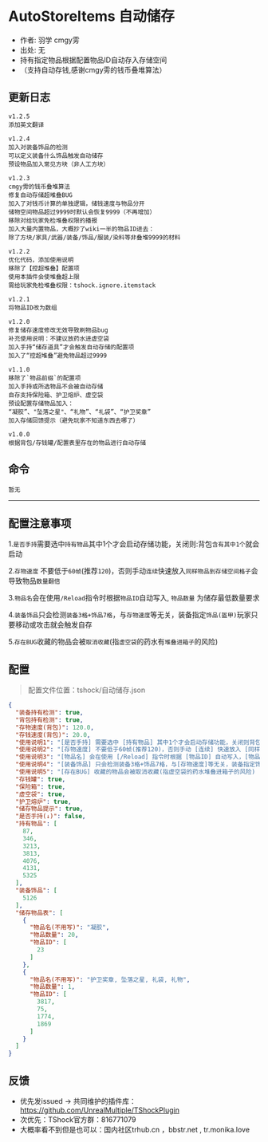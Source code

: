# AutoStoreItems 自动储存
- 作者: 羽学 cmgy雱  
- 出处: 无  
- 持有指定物品根据配置物品ID自动存入存储空间  
- （支持自动存钱,感谢cmgy雱的钱币叠堆算法） 
  
## 更新日志  
```
v1.2.5
添加英文翻译

v1.2.4
加入对装备饰品的检测
可以定义装备什么饰品触发自动储存
预设物品加入常见方块（非人工方块）

v1.2.3 
cmgy雱的钱币叠堆算法
修复自动存储超堆叠BUG
加入了对钱币计算的单独逻辑，储钱速度与物品分开
储物空间物品超过9999时默认会恢复9999（不再增加）
移除对给玩家免检堆叠权限的播报
加入大量内置物品，大概抄了wiki一半的物品ID进去：
除了方块/家具/武器/装备/饰品/服装/染料等非叠堆9999的材料

v1.2.2
优化代码，添加使用说明
移除了【控超堆叠】配置项
使用本插件会使堆叠超上限
需给玩家免检堆叠权限：tshock.ignore.itemstack

v1.2.1
将物品ID改为数组

v1.2.0
修复储存速度修改无效导致刷物品bug
补充使用说明：不建议放药水进虚空袋
加入手持“储存道具”才会触发自动存储的配置项
加入了“控超堆叠”避免物品超过9999

v1.1.0  
移除了`物品前缀`的配置项  
加入手持或所选物品不会被自动存储  
自存支持保险箱、护卫熔炉、虚空袋  
预设配置存储物品加入：  
“凝胶”、"坠落之星"、“礼物”、“礼袋”、“护卫奖章”  
加入存储回馈提示（避免玩家不知道东西去哪了）  
  
v1.0.0  
根据背包/存钱罐/配置表里存在的物品进行自动存储  
```
  
## 命令
```
暂无
```

---
配置注意事项
---
1.`是否手持`需要选中`持有物品`其中1个才会启动存储功能，关闭则:背包`含有其中1个`就会启动
    
2.`存物速度` 不要低于`60帧`(推荐`120`)，否则手动`连续`快速放入`同样物品到存储空间格子`会导致物品`数量翻倍`
    
3.`物品名`会在使用`/Reload`指令时根据`物品ID`自动写入, `物品数量` 为储存最低数量要求   

4.`装备饰品`只会检测`装备3格+饰品7格`，与`存物速度`等无关，装备指定`饰品(盔甲)`玩家只要移动或攻击就会触发自存   
    
5.`存在BUG`收藏的物品会被`取消收藏`(指`虚空袋`的药水有`堆叠进箱子`的风险)
    
## 配置
> 配置文件位置：tshock/自动储存.json
```json
{
  "装备持有检测": true,
  "背包持有检测": true,
  "存物速度(背包)": 120.0,
  "存钱速度(背包)": 20.0,
  "使用说明1": "[是否手持] 需要选中 [持有物品] 其中1个才会启动存储功能，关闭则背包含有 其中1个就会启动",
  "使用说明2": "[存物速度] 不要低于60帧(推荐120)，否则手动 [连续] 快速放入 [同样物品到存储空间格子] 会导致物品数量翻倍",
  "使用说明3": "[物品名] 会在使用 [/Reload] 指令时根据 [物品ID] 自动写入，[物品数量] 为储存最低数量要求 ",
  "使用说明4": "[装备饰品] 只会检测装备3格+饰品7格，与[存物速度]等无关，装备指定饰品(盔甲)玩家只要移动或攻击就会触发自存 ",
  "使用说明5": "[存在BUG] 收藏的物品会被取消收藏(指虚空袋的药水堆叠进箱子的风险) ",
  "存钱罐": true,
  "保险箱": true,
  "虚空袋": true,
  "护卫熔炉": true,
  "储存物品提示": true,
  "是否手持(↓)": false,
  "持有物品": [
    87,
    346,
    3213,
    3813,
    4076,
    4131,
    5325
  ],
  "装备饰品": [
    5126
  ],
  "储存物品表": [
    {
      "物品名(不用写)": "凝胶",
      "物品数量": 20,
      "物品ID": [
        23
      ]
    },
    {
      "物品名(不用写)": "护卫奖章, 坠落之星, 礼袋, 礼物",
      "物品数量": 1,
      "物品ID": [
        3817,
        75,
        1774,
        1869
      ]
    }
  ]
}
```
## 反馈
- 优先发issued -> 共同维护的插件库：https://github.com/UnrealMultiple/TShockPlugin
- 次优先：TShock官方群：816771079
- 大概率看不到但是也可以：国内社区trhub.cn ，bbstr.net , tr.monika.love
